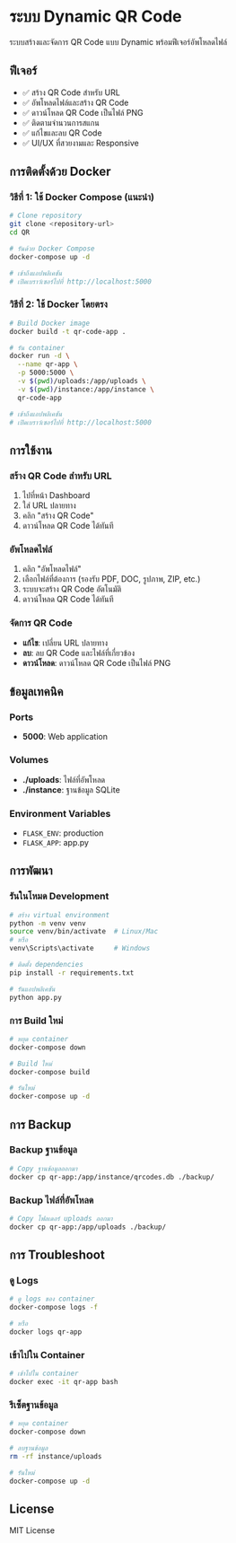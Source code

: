 # ระบบ Dynamic QR Code

ระบบสร้างและจัดการ QR Code แบบ Dynamic พร้อมฟีเจอร์อัพโหลดไฟล์

## ฟีเจอร์

- ✅ สร้าง QR Code สำหรับ URL
- ✅ อัพโหลดไฟล์และสร้าง QR Code
- ✅ ดาวน์โหลด QR Code เป็นไฟล์ PNG
- ✅ ติดตามจำนวนการสแกน
- ✅ แก้ไขและลบ QR Code
- ✅ UI/UX ที่สวยงามและ Responsive

## การติดตั้งด้วย Docker

### วิธีที่ 1: ใช้ Docker Compose (แนะนำ)

```bash
# Clone repository
git clone <repository-url>
cd QR

# รันด้วย Docker Compose
docker-compose up -d

# เข้าถึงแอปพลิเคชัน
# เปิดเบราว์เซอร์ไปที่ http://localhost:5000
```

### วิธีที่ 2: ใช้ Docker โดยตรง

```bash
# Build Docker image
docker build -t qr-code-app .

# รัน container
docker run -d \
  --name qr-app \
  -p 5000:5000 \
  -v $(pwd)/uploads:/app/uploads \
  -v $(pwd)/instance:/app/instance \
  qr-code-app

# เข้าถึงแอปพลิเคชัน
# เปิดเบราว์เซอร์ไปที่ http://localhost:5000
```

## การใช้งาน

### สร้าง QR Code สำหรับ URL
1. ไปที่หน้า Dashboard
2. ใส่ URL ปลายทาง
3. คลิก "สร้าง QR Code"
4. ดาวน์โหลด QR Code ได้ทันที

### อัพโหลดไฟล์
1. คลิก "อัพโหลดไฟล์"
2. เลือกไฟล์ที่ต้องการ (รองรับ PDF, DOC, รูปภาพ, ZIP, etc.)
3. ระบบจะสร้าง QR Code อัตโนมัติ
4. ดาวน์โหลด QR Code ได้ทันที

### จัดการ QR Code
- **แก้ไข**: เปลี่ยน URL ปลายทาง
- **ลบ**: ลบ QR Code และไฟล์ที่เกี่ยวข้อง
- **ดาวน์โหลด**: ดาวน์โหลด QR Code เป็นไฟล์ PNG

## ข้อมูลเทคนิค

### Ports
- **5000**: Web application

### Volumes
- **./uploads**: ไฟล์ที่อัพโหลด
- **./instance**: ฐานข้อมูล SQLite

### Environment Variables
- `FLASK_ENV`: production
- `FLASK_APP`: app.py

## การพัฒนา

### รันในโหมด Development
```bash
# สร้าง virtual environment
python -m venv venv
source venv/bin/activate  # Linux/Mac
# หรือ
venv\Scripts\activate     # Windows

# ติดตั้ง dependencies
pip install -r requirements.txt

# รันแอปพลิเคชัน
python app.py
```

### การ Build ใหม่
```bash
# หยุด container
docker-compose down

# Build ใหม่
docker-compose build

# รันใหม่
docker-compose up -d
```

## การ Backup

### Backup ฐานข้อมูล
```bash
# Copy ฐานข้อมูลออกมา
docker cp qr-app:/app/instance/qrcodes.db ./backup/
```

### Backup ไฟล์ที่อัพโหลด
```bash
# Copy โฟลเดอร์ uploads ออกมา
docker cp qr-app:/app/uploads ./backup/
```

## การ Troubleshoot

### ดู Logs
```bash
# ดู logs ของ container
docker-compose logs -f

# หรือ
docker logs qr-app
```

### เข้าไปใน Container
```bash
# เข้าไปใน container
docker exec -it qr-app bash
```

### รีเซ็ตฐานข้อมูล
```bash
# หยุด container
docker-compose down

# ลบฐานข้อมูล
rm -rf instance/uploads

# รันใหม่
docker-compose up -d
```

## License

MIT License 